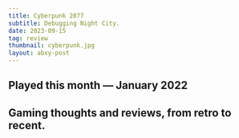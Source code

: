 ```yaml
---
title: Cyberpunk 2077
subtitle: Debugging Night City.
date: 2023-09-15
tag: review
thumbnail: cyberpunk.jpg
layout: abxy-post
---
```

<section class="u-p-1 u-p-3-md">
  <h1 class="u-ft-sans u-ts-1 u-mt-16 u-mb-2">
    Played this month — January 2022
  </h1>
  <h2 class="u-ts-4 u-mb-8">
    Gaming thoughts and reviews, from retro to recent.
  </h2>
</section>